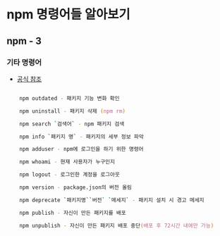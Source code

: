 # npm 명령어들 알아보기

## npm - 3

### 기타 명령어

- [공식 참조](https://npmjs.com)

``` zsh

    npm outdated - 패키지 기능 변화 확인

    npm uninstall - 패키지 삭제 (npm rm)

    npm search `검색어` - npm 패키지 검색

    npm info `패키지 명` - 패키지의 세부 정보 파악

    npm adduser - npm에 로그인을 하기 위한 명령어

    npm whoami - 현재 사용자가 누구인지

    npm logout - 로그인한 계정을 로그아웃

    npm version - package.json의 버전 올림

    npm deprecate `패키지명``버전` `메세지` - 패키지 설치 시 경고 메세지 

    npm publish - 자신이 만든 패키지를 배포

    npm unpublish - 자신이 만든 패키지 배포 중단(배포 후 72시간 내에만 가능)

```
